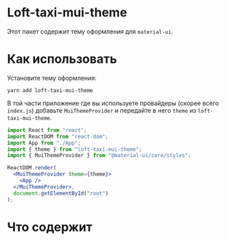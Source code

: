 # Loft-taxi-mui-theme

Этот пакeт содержит тему оформления для `material-ui`.

# Как использовать

Установите тему оформления:

```
yarn add loft-taxi-mui-theme
```

В той части приложение где вы используете провайдеры (скорее всего `index.js`) добавьте `MuiThemeProvider` и передайте в него `theme` из `loft-taxi-mui-theme`.

```jsx
import React from "react";
import ReactDOM from "react-dom";
import App from "./App";
import { theme } from "loft-taxi-mui-theme";
import { MuiThemeProvider } from "@material-ui/core/styles";

ReactDOM.render(
  <MuiThemeProvider theme={theme}>
    <App />
  </MuiThemeProvider>,
  document.getElementById("root")
);
```

# Что содержит